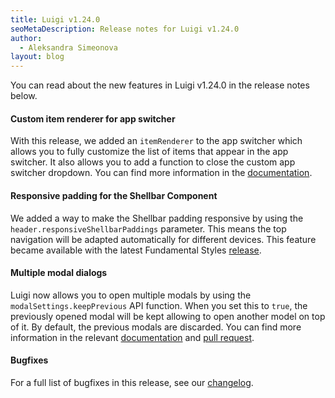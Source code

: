 ```yaml
---
title: Luigi v1.24.0
seoMetaDescription: Release notes for Luigi v1.24.0
author:
  - Aleksandra Simeonova
layout: blog
---
```


You can read about the new features in Luigi v1.24.0 in the release notes below.

<!-- Excerpt -->
#### Custom item renderer for app switcher

With this release, we added an `itemRenderer` to the app switcher which allows you to fully customize the list of items that appear in the app switcher. It also allows you to add a function to close the custom app switcher dropdown. You can find more information in the [documentation](https://docs.luigi-project.io/docs/navigation-parameters-reference?section=app-switcher). 


#### Responsive padding for the Shellbar Component

We added a way to make the Shellbar padding responsive by using the `header.responsiveShellbarPaddings` parameter. This means the top navigation will be adapted automatically for different devices. This feature became available with the latest Fundamental Styles [release](https://github.com/luigi-project/fundamental-styles/releases/tag/v0.24.1).

#### Multiple modal dialogs

Luigi now allows you to open multiple modals by using the `modalSettings.keepPrevious` API function. When you set this to `true`, the previously opened modal will be kept allowing to open another model on top of it. By default, the previous modals are discarded. You can find more information in the relevant [documentation](https://docs.luigi-project.io/docs/luigi-client-api/?section=openasmodal) and [pull request](https://github.com/luigi-project/luigi/pull/2785). 

#### Bugfixes

For a full list of bugfixes in this release, see our [changelog](https://github.com/luigi-project/luigi/blob/main/CHANGELOG.md).
